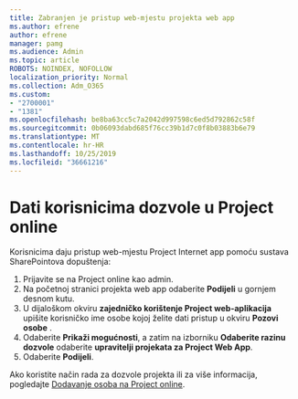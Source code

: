 ```yaml
---
title: Zabranjen je pristup web-mjestu projekta web app
ms.author: efrene
author: efrene
manager: pamg
ms.audience: Admin
ms.topic: article
ROBOTS: NOINDEX, NOFOLLOW
localization_priority: Normal
ms.collection: Adm_O365
ms.custom:
- "2700001"
- "1381"
ms.openlocfilehash: be8ba63cc5c7a2042d997598c6ed5d792862c58f
ms.sourcegitcommit: 0b06093dabd685f76cc39b1d7c0f8b03883b6e79
ms.translationtype: MT
ms.contentlocale: hr-HR
ms.lasthandoff: 10/25/2019
ms.locfileid: "36661216"
---
```

# <a name="give-users-permissions-in-project-online"></a>Dati korisnicima dozvole u Project online

Korisnicima daju pristup web-mjestu Project Internet app pomoću sustava SharePointova dopuštenja:

1. Prijavite se na Project online kao admin.
2. Na početnoj stranici projekta web app odaberite **Podijeli** u gornjem desnom kutu.
3. U dijaloškom okviru **zajedničko korištenje Project web-aplikacija** upišite korisničko ime osobe kojoj želite dati pristup u okviru **Pozovi osobe** .
4. Odaberite **Prikaži mogućnosti**, a zatim na izborniku **Odaberite razinu dozvole** odaberite **upravitelji projekata za Project Web App**.
5. Odaberite **Podijeli**.

Ako koristite način rada za dozvole projekta ili za više informacija, pogledajte [Dodavanje osoba na Project online](https://docs.microsoft.com/projectonline/step-2-add-people-to-project-online).
